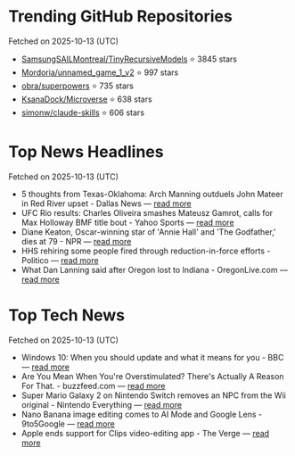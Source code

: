 # Trending GitHub Repositories
Fetched on 2025-10-13 (UTC)

- [SamsungSAILMontreal/TinyRecursiveModels](https://github.com/SamsungSAILMontreal/TinyRecursiveModels) ⭐ 3845 stars
- [Mordoria/unnamed_game_1_v2](https://github.com/Mordoria/unnamed_game_1_v2) ⭐ 997 stars
- [obra/superpowers](https://github.com/obra/superpowers) ⭐ 735 stars
- [KsanaDock/Microverse](https://github.com/KsanaDock/Microverse) ⭐ 638 stars
- [simonw/claude-skills](https://github.com/simonw/claude-skills) ⭐ 606 stars

# Top News Headlines
Fetched on 2025-10-13 (UTC)
- 5 thoughts from Texas-Oklahoma: Arch Manning outduels John Mateer in Red River upset - Dallas News — [read more](https://www.dallasnews.com/sports/texas-longhorns/2025/10/11/5-thoughts-from-texas-oklahoma-arch-manning-outduels-john-mateer-in-red-river-upset/)
- UFC Rio results: Charles Oliveira smashes Mateusz Gamrot, calls for Max Holloway BMF title bout - Yahoo Sports — [read more](https://sports.yahoo.com/mma/breaking-news/live/ufc-rio-live-updates-charles-oliveira-vs-mateusz-gamrot-results-round-by-round-analysis-highlights-060052487.html)
- Diane Keaton, Oscar-winning star of 'Annie Hall' and 'The Godfather,' dies at 79 - NPR — [read more](https://www.npr.org/2025/10/11/nx-s1-5571971/diane-keaton-annie-hall-dies)
- HHS rehiring some people fired through reduction-in-force efforts - Politico — [read more](https://www.politico.com/news/2025/10/11/what-we-know-about-the-cdc-reduction-in-force-00604549)
- What Dan Lanning said after Oregon lost to Indiana - OregonLive.com — [read more](https://www.oregonlive.com/ducks/2025/10/live-updates-dan-lanning-postgame-press-conference-after-oregon-loses-to-indiana.html)

# Top Tech News
Fetched on 2025-10-13 (UTC)
- Windows 10: When you should update and what it means for you - BBC — [read more](https://www.bbc.com/news/articles/cy0vzegkqweo)
- Are You Mean When You're Overstimulated? There's Actually A Reason For That. - buzzfeed.com — [read more](https://www.buzzfeed.com/jillianwilson/experts-say-this-why-youre-mean-when-overstimulated-sc)
- Super Mario Galaxy 2 on Nintendo Switch removes an NPC from the Wii original - Nintendo Everything — [read more](https://nintendoeverything.com/super-mario-galaxy-2-on-nintendo-switch-removes-an-npc/)
- Nano Banana image editing comes to AI Mode and Google Lens - 9to5Google — [read more](http://9to5google.com/2025/10/11/google-lens-ai-mode-nano-banana/)
- Apple ends support for Clips video-editing app - The Verge — [read more](https://www.theverge.com/news/798676/apple-ends-support-for-clips-video-editing-app)
